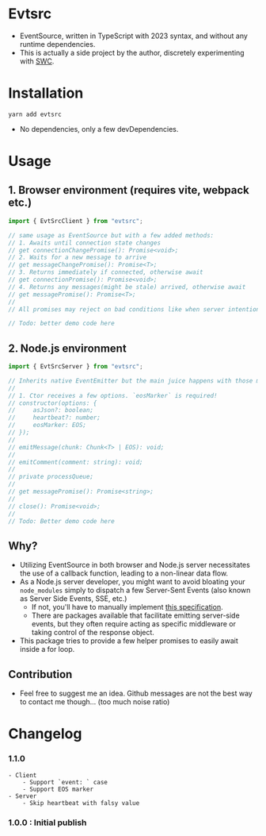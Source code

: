 # Evtsrc

- EventSource, written in TypeScript with 2023 syntax, and without any runtime dependencies.
- This is actually a side project by the author, discretely experimenting with [SWC](https://swc.rs/).

# Installation

```
yarn add evtsrc
```

- No dependencies, only a few devDependencies.

# Usage

## 1. Browser environment (requires vite, webpack etc.)

```ts
import { EvtSrcClient } from "evtsrc";

// same usage as EventSource but with a few added methods:
// 1. Awaits until connection state changes
// get connectionChangePromise(): Promise<void>;
// 2. Waits for a new message to arrive
// get messageChangePromise(): Promise<T>;
// 3. Returns immediately if connected, otherwise await
// get connectionPromise(): Promise<void>;
// 4. Returns any messages(might be stale) arrived, otherwise await
// get messagePromise(): Promise<T>;
//
// All promises may reject on bad conditions like when server intentionally disconnects a SSE source. Please catch them accordingly ;)

// Todo: better demo code here
```

## 2. Node.js environment

```ts
import { EvtSrcServer } from "evtsrc";

// Inherits native EventEmitter but the main juice happens with those methods:
//
// 1. Ctor receives a few options. `eosMarker` is required!
// constructor(options: {
//     asJson?: boolean;
//     heartbeat?: number;
//     eosMarker: EOS;
// });
//
// emitMessage(chunk: Chunk<T> | EOS): void;
//
// emitComment(comment: string): void;
//
// private processQueue;
//
// get messagePromise(): Promise<string>;
//
// close(): Promise<void>;
//
// Todo: Better demo code here
```

## Why?

- Utilizing EventSource in both browser and Node.js server necessitates the use of a callback function, leading to a non-linear data flow.
- As a Node.js server developer, you might want to avoid bloating your `node_modules` simply to dispatch a few Server-Sent Events (also known as Server Side Events, SSE, etc.)
  - If not, you'll have to manually implement [this specification](https://html.spec.whatwg.org/multipage/server-sent-events.html).
  - There are packages available that facilitate emitting server-side events, but they often require acting as specific middleware or taking control of the response object.
- This package tries to provide a few helper promises to easily await inside a for loop.

## Contribution

- Feel free to suggest me an idea. Github messages are not the best way to contact me though... (too much noise ratio)

# Changelog

### 1.1.0

    - Client
        - Support `event: ` case
        - Support EOS marker
    - Server
        - Skip heartbeat with falsy value


### 1.0.0 : Initial publish
